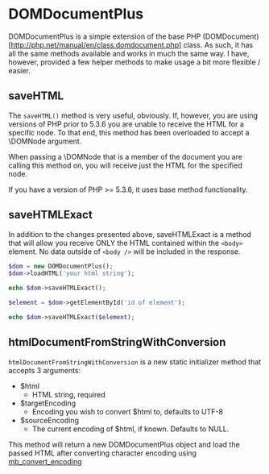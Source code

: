 # DOMDocumentPlus

DOMDocumentPlus is a simple extension of the base PHP (DOMDocument)[http://php.net/manual/en/class.domdocument.php] class.
As such, it has all the same methods available and works in much the same way.  I have, however, provided a few helper
methods to make usage a bit more flexible / easier.

## saveHTML

The ` saveHTML() ` method is very useful, obviously.  If, however, you are using versions of PHP prior to 5.3.6 you are unable to
receive the HTML for a specific node.  To that end, this method has been overloaded to accept a \DOMNode argument.

When passing a \DOMNode that is a member of the document you are calling this method on, you will receive just the HTML for the
specified node.

If you have a version of PHP >= 5.3.6, it uses base method functionality.

## saveHTMLExact

In addition to the changes presented above, saveHTMLExact is a method that will allow you receive ONLY the HTML contained
within the ` <body> ` element.  No data outside of ` <body /> ` will be included in the response.

```php
$dom = new DOMDocumentPlus();
$dom->loadHTML('your html string');

echo $dom->saveHTMLExact();

$element = $dom->getElementById('id of element');

echo $dom->saveHTMLExact($element);
```

## htmlDocumentFromStringWithConversion

` htmlDocumentFromStringWithConversion ` is a new static initializer method that accepts 3 arguments:

- $html
    - HTML string, required
- $targetEncoding
    - Encoding you wish to convert $html to, defaults to UTF-8
- $sourceEncoding
    - The current encoding of $html, if known.  Defaults to NULL.

This method will return a new DOMDocumentPlus object and load the passed HTML after converting
character encoding using [mb_convert_encoding](http://php.net/manual/en/function.mb-convert-encoding.php)

